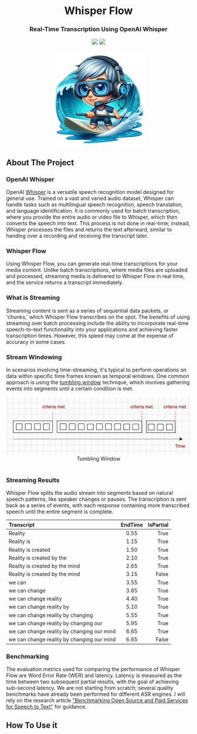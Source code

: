 <div align="center">
<h1 align="center"> Whisper Flow </h1> 
<h3>Real-Time Transcription Using OpenAI Whisper</br></h3>
<img src="https://img.shields.io/badge/Progress-1%25-red"> <img src="https://img.shields.io/badge/Feedback-Welcome-green">
</br>
</br>
<kbd>
<img src="/docs/imgs/whisper-flow.png" width="256px"> 
</kbd>
</div>


## About The Project

### OpenAI Whisper 
OpenAI [Whisper](https://github.com/openai/whisper) is a versatile speech recognition model designed for general use. Trained on a vast and varied audio dataset, Whisper can handle tasks such as multilingual speech recognition, speech translation, and language identification. It is commonly used for batch transcription, where you provide the entire audio or video file to Whisper, which then converts the speech into text. This process is not done in real-time; instead, Whisper processes the files and returns the text afterward, similar to handing over a recording and receiving the transcript later.

### Whisper Flow 
Using Whisper Flow, you can generate real-time transcriptions for your media content. Unlike batch transcriptions, where media files are uploaded and processed, streaming media is delivered to Whisper Flow in real time, and the service returns a transcript immediately.

### What is Streaming
Streaming content is sent as a series of sequential data packets, or 'chunks,' which Whisper Flow transcribes on the spot. The benefits of using streaming over batch processing include the ability to incorporate real-time speech-to-text functionality into your applications and achieving faster transcription times. However, this speed may come at the expense of accuracy in some cases.

### Stream Windowing
In scenarios involving time-streaming, it's typical to perform operations on data within specific time frames known as temporal windows. One common approach is using the [tumbling window](https://learn.microsoft.com/en-us/azure/stream-analytics/stream-analytics-window-functions#tumbling-window) technique, which involves gathering events into segments until a certain condition is met.

<div align="center">
<img src="/docs/imgs/streaming.png"> 
<div>Tumbling Window</div>
</div><br/>

### Streaming Results
Whisper Flow splits the audio stream into segments based on natural speech patterns, like speaker changes or pauses. The transcription is sent back as a series of events, with each response containing more transcribed speech until the entire segment is complete.

| Transcript                                    | EndTime  | IsPartial |
| :-------------------------------------------- | :------: | --------: |
| Reality                                       |   0.55   | True      |
| Reality is                                    |   1.15   | True      |
| Reality is created                            |   1.50   | True      |
| Reality is created by the                     |   2.10   | True      |
| Reality is created by the mind                |   2.65   | True      |
| Reality is created by the mind                |   3.15   | False     |
| we can                                        |   3.55   | True      |
| we can change                                 |   3.85   | True      |
| we can change reality                         |   4.40   | True      |
| we can change reality by                      |   5.10   | True      |
| we can change reality by changing             |   5.55   | True      |
| we can change reality by changing our         |   5.95   | True      |
| we can change reality by changing our mind    |   6.65   | True      |
| we can change reality by changing our mind    |   6.65   | False     |

### Benchmarking
The evaluation metrics used for comparing the performance of Whisper Flow are Word Error Rate (WER) and latency. Latency is measured as the time between two subsequent partial results, with the goal of achieving sub-second latency. We are not starting from scratch; several quality benchmarks have already been performed for different ASR engines. I will rely on the research article ["Benchmarking Open Source and Paid Services for Speech to Text"](https://www.frontiersin.org/articles/10.3389/fdata.2023.1210559/full) for guidance.

## How To Use it


